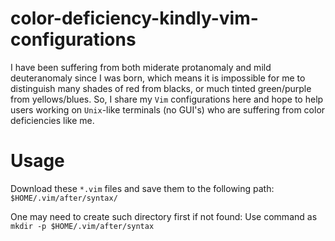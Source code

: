# color-deficiency-kindly-vim-configurations
I have been suffering from both miderate protanomaly and mild deuteranomaly since I was born, which means it is impossible for me to distinguish many shades of red from blacks, or much tinted green/purple from yellows/blues. So, I share my `Vim` configurations here and hope to help users working on `Unix`-like terminals (no GUI's) who are suffering from color deficiencies like me.
# Usage
Download these `*.vim` files and save them to the following path: `$HOME/.vim/after/syntax/`

One may need to create such directory first if not found: Use command as `mkdir -p $HOME/.vim/after/syntax`
